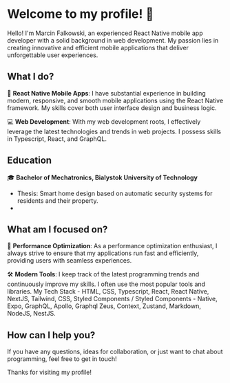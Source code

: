 
# Welcome to my profile! 👋

Hello! I'm Marcin Falkowski, an experienced React Native mobile app developer with a solid background in web development. My passion lies in creating innovative and efficient mobile applications that deliver unforgettable user experiences.

## What I do?

📱 **React Native Mobile Apps**: I have substantial experience in building modern, responsive, and smooth mobile applications using the React Native framework. My skills cover both user interface design and business logic.

💻 **Web Development**: With my web development roots, I effectively leverage the latest technologies and trends in web projects. I possess skills in Typescript, React, and GraphQL.

## Education

🎓 **Bachelor of Mechatronics, Bialystok University of Technology**
- Thesis: Smart home design based on automatic security systems for residents and their property.
- 
## What am I focused on?

🚀 **Performance Optimization**: As a performance optimization enthusiast, I always strive to ensure that my applications run fast and efficiently, providing users with seamless experiences.

🛠️ **Modern Tools**: I keep track of the latest programming trends and continuously improve my skills. I often use the most popular tools and libraries. My Tech Stack - HTML, CSS, Typescript, React, React Native, NextJS, Tailwind, CSS, Styled Components / Styled Components - Native, Expo, GraphQL, Apollo, Graphql Zeus, Context, Zustand, Markdown, NodeJS, NestJS.

## How can I help you?

If you have any questions, ideas for collaboration, or just want to chat about programming, feel free to get in touch!

Thanks for visiting my profile!
